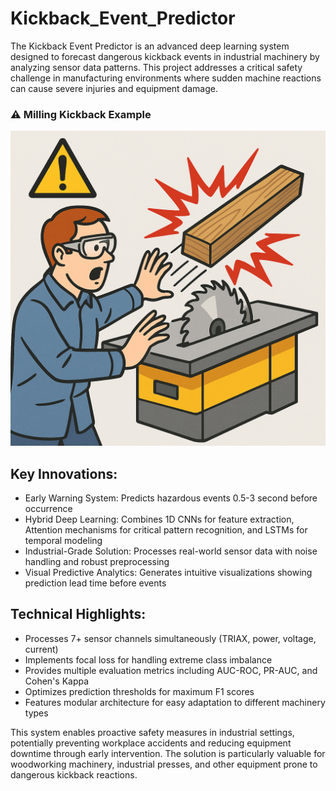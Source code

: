 # Kickback_Event_Predictor
The Kickback Event Predictor is an advanced deep learning system designed to forecast dangerous kickback events in industrial machinery by analyzing sensor data patterns. This project addresses a critical safety challenge in manufacturing environments where sudden machine reactions can cause severe injuries and equipment damage.

### ⚠️ Milling Kickback Example
![Kickback illustration showing a wood piece ejected from a table saw toward an operator](milling_kickback.png)

## Key Innovations:
- Early Warning System: Predicts hazardous events 0.5-3 second before occurrence
- Hybrid Deep Learning: Combines 1D CNNs for feature extraction, Attention mechanisms for critical pattern recognition, and LSTMs for temporal modeling
- Industrial-Grade Solution: Processes real-world sensor data with noise handling and robust preprocessing
- Visual Predictive Analytics: Generates intuitive visualizations showing prediction lead time before events

## Technical Highlights:
- Processes 7+ sensor channels simultaneously (TRIAX, power, voltage, current)
- Implements focal loss for handling extreme class imbalance
- Provides multiple evaluation metrics including AUC-ROC, PR-AUC, and Cohen's Kappa
- Optimizes prediction thresholds for maximum F1 scores
- Features modular architecture for easy adaptation to different machinery types

This system enables proactive safety measures in industrial settings, potentially preventing workplace accidents and reducing equipment downtime through early intervention. The solution is particularly valuable for woodworking machinery, industrial presses, and other equipment prone to dangerous kickback reactions.
